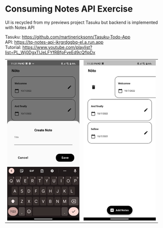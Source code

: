 # Consuming Notes API Exercise

UI is recycled from my previews project Tasuku but backend is implemented with Notes API

Tasuku: https://github.com/martinericksonn/Tasuku-Todo-App  
API: https://tq-notes-api-jkrgrdggbq-el.a.run.app  
Tutorial: https://www.youtube.com/playlist?list=PL_Wj0DgxTlJeLFYfRBfpFveEd9cQfIpDx

|                                                           |                                                    |
| :-------------------------------------------------------: | :------------------------------------------------: |
| <img src="output/screenshot_create_note.jpg" width="300"> | <img src="output/screenshot_home.jpg" width="300"> |

